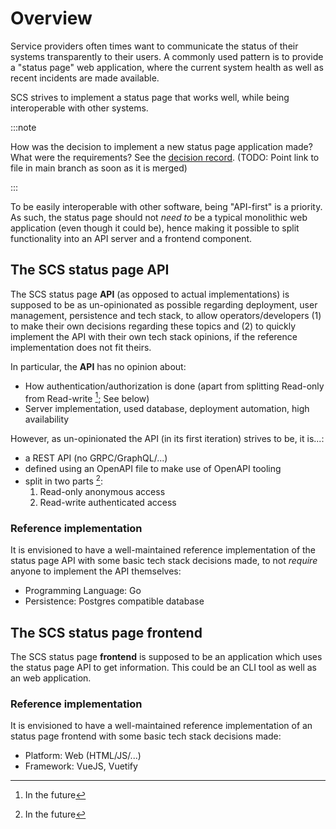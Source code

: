 # Overview

Service providers often times want to communicate the status of their systems transparently to their users.
A commonly used pattern is to provide a "status page" web application, where the current system health as well as recent incidents are made available.

SCS strives to implement a status page that works well, while being interoperable with other systems.

:::note

How was the decision to implement a new status page application made? What were the requirements? See the [decision record](https://github.com/SovereignCloudStack/standards/pull/191). (TODO: Point link to file in main branch as soon as it is merged)

:::

To be easily interoperable with other software, being "API-first" is a priority.
As such, the status page should not *need to* be a typical monolithic web application (even though it could be), hence making it possible to split functionality into an API server and a frontend component.

## The SCS status page **API**

The SCS status page **API** (as opposed to actual implementations) is supposed to be as un-opinionated as possible regarding deployment, user management, persistence and tech stack, to allow operators/developers (1) to make their own decisions regarding these topics and (2) to quickly implement the API with their own tech stack opinions, if the reference implementation does not fit theirs.

In particular, the **API** has no opinion about:
- How authentication/authorization is done (apart from splitting Read-only from Read-write [^1]; See below)
- Server implementation, used database, deployment automation, high availability

However, as un-opinionated the API (in its first iteration) strives to be, it is...:
- a REST API (no GRPC/GraphQL/...)
- defined using an OpenAPI file to make use of OpenAPI tooling
- split in two parts [^1]:
    1. Read-only anonymous access
    2. Read-write authenticated access

[^1]: In the future

### Reference implementation

It is envisioned to have a well-maintained reference implementation of the status page API with some basic tech stack decisions made, to not *require* anyone to implement the API themselves:

- Programming Language: Go
- Persistence: Postgres compatible database

## The SCS status page **frontend**

The SCS status page **frontend** is supposed to be an application which uses the status page API to get information. This could be an CLI tool as well as an web application.

### Reference implementation

It is envisioned to have a well-maintained reference implementation of an status page frontend with some basic tech stack decisions made:

- Platform: Web (HTML/JS/...)
- Framework: VueJS, Vuetify
